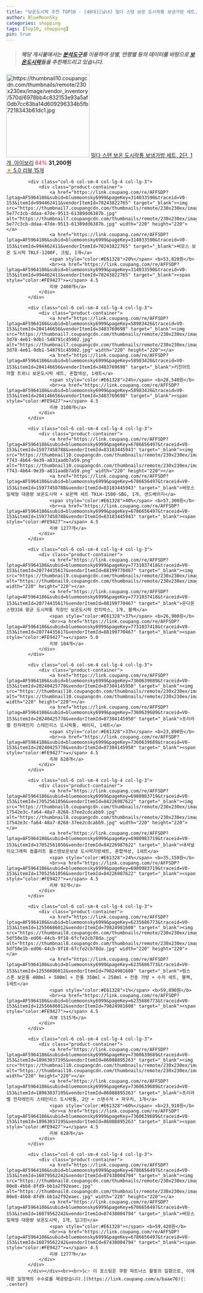 ```yaml
---
title: "보온도시락 추천 TOP10 - [40대][남녀] 밀다 스텐 보온 도시락통 보냉가방 세트, 2단, 1개, 아이보리"
author: BlueMoonSky
categories: shopping
tags: [Top10, shopping]
pin: true
---
```


> ##### 해당 게시물에서는 [**분석도구**](https://itemscout.io/)를 이용하여 **성별**, **연령별** 등의 데이터를 바탕으로 [**보온도시락**](https://link.coupang.com/a/baae76)들을 추천해드리고 있습니다.
<div class="container"><div class="row">
            <div class="col-6 col-sm-4 col-lg-4 col-lg-3">
                <div class="product-container">
                    <a href="https://link.coupang.com/re/AFFSDP?lptag=AF5964186&subid=bluemoonsky6999&pageKey=7791228596&traceid=V0-153&itemId=21079624828&vendorItemId=88141762633" target="_blank"><img src="https://thumbnail10.coupangcdn.com/thumbnails/remote/230x230ex/image/vendor_inventory/570d/6978bb4c832153e93a5af0db7cc63ba14d609296334b5fb7218343b61dc1.jpg" alt="https://thumbnail10.coupangcdn.com/thumbnails/remote/230x230ex/image/vendor_inventory/570d/6978bb4c832153e93a5af0db7cc63ba14d609296334b5fb7218343b61dc1.jpg" width="220" height="220"></a>
                    <a href="https://link.coupang.com/re/AFFSDP?lptag=AF5964186&subid=bluemoonsky6999&pageKey=7791228596&traceid=V0-153&itemId=21079624828&vendorItemId=88141762633" target="_blank">밀다 스텐 보온 도시락통 보냉가방 세트, 2단, 1개, 아이보리</a>
                    <span style="color:#E61328">64%</span> <b>31,200원</b>
                    <br><a href="https://link.coupang.com/re/AFFSDP?lptag=AF5964186&subid=bluemoonsky6999&pageKey=7791228596&traceid=V0-153&itemId=21079624828&vendorItemId=88141762633" target="_blank"><span style="color:#FE9427">★</span> 5.0
                    리뷰 15개</a>
                </div>
            </div>
            
            <div class="col-6 col-sm-4 col-lg-4 col-lg-3">
                <div class="product-container">
                    <a href="https://link.coupang.com/re/AFFSDP?lptag=AF5964186&subid=bluemoonsky6999&pageKey=314033590&traceid=V0-153&itemId=994462411&vendorItemId=70243822765" target="_blank"><img src="https://thumbnail7.coupangcdn.com/thumbnails/remote/230x230ex/image/retail/images/4284393754544689-5e77c3cb-ddaa-47de-9513-61389dd6387b.jpg" alt="https://thumbnail7.coupangcdn.com/thumbnails/remote/230x230ex/image/retail/images/4284393754544689-5e77c3cb-ddaa-47de-9513-61389dd6387b.jpg" width="220" height="220"></a>
                    <a href="https://link.coupang.com/re/AFFSDP?lptag=AF5964186&subid=bluemoonsky6999&pageKey=314033590&traceid=V0-153&itemId=994462411&vendorItemId=70243822765" target="_blank">써모스 보온 도시락 TKLF-1200F, 크림, 1개</a>
                    <span style="color:#E61328">20%</span> <b>53,820원</b>
                    <br><a href="https://link.coupang.com/re/AFFSDP?lptag=AF5964186&subid=bluemoonsky6999&pageKey=314033590&traceid=V0-153&itemId=994462411&vendorItemId=70243822765" target="_blank"><span style="color:#FE9427">★</span> 4.5
                    리뷰 2460개</a>
                </div>
            </div>
            
            <div class="col-6 col-sm-4 col-lg-4 col-lg-3">
                <div class="product-container">
                    <a href="https://link.coupang.com/re/AFFSDP?lptag=AF5964186&subid=bluemoonsky6999&pageKey=58983426&traceid=V0-153&itemId=204146656&vendorItemId=3483769698" target="_blank"><img src="https://thumbnail7.coupangcdn.com/thumbnails/remote/230x230ex/image/retail/images/2018/01/09/10/4/8f09b64d-3d78-4e61-9db1-548791c45902.jpg" alt="https://thumbnail7.coupangcdn.com/thumbnails/remote/230x230ex/image/retail/images/2018/01/09/10/4/8f09b64d-3d78-4e61-9db1-548791c45902.jpg" width="220" height="220"></a>
                    <a href="https://link.coupang.com/re/AFFSDP?lptag=AF5964186&subid=bluemoonsky6999&pageKey=58983426&traceid=V0-153&itemId=204146656&vendorItemId=3483769698" target="_blank">키친아트 라팔 트위니 보온도시락 세트, 혼합색상, 1세트</a>
                    <span style="color:#E61328">24%</span> <b>28,540원</b>
                    <br><a href="https://link.coupang.com/re/AFFSDP?lptag=AF5964186&subid=bluemoonsky6999&pageKey=58983426&traceid=V0-153&itemId=204146656&vendorItemId=3483769698" target="_blank"><span style="color:#FE9427">★</span> 4.5
                    리뷰 3108개</a>
                </div>
            </div>
            
            <div class="col-6 col-sm-4 col-lg-4 col-lg-3">
                <div class="product-container">
                    <a href="https://link.coupang.com/re/AFFSDP?lptag=AF5964186&subid=bluemoonsky6999&pageKey=6786656497&traceid=V0-153&itemId=15977458788&vendorItemId=83183445943" target="_blank"><img src="https://thumbnail10.coupangcdn.com/thumbnails/remote/230x230ex/image/retail/images/2022/09/20/10/5/ad37eb4a-f743-4b64-9e39-a831aadb7a59.png" alt="https://thumbnail10.coupangcdn.com/thumbnails/remote/230x230ex/image/retail/images/2022/09/20/10/5/ad37eb4a-f743-4b64-9e39-a831aadb7a59.png" width="220" height="220"></a>
                    <a href="https://link.coupang.com/re/AFFSDP?lptag=AF5964186&subid=bluemoonsky6999&pageKey=6786656497&traceid=V0-153&itemId=15977458788&vendorItemId=83183445943" target="_blank">써모스 일체형 대용량 보온도시락 + 보온백 세트 TKLH-1500-SBG, 1개, 샌드베이지</a>
                    <span style="color:#E61328">40%</span> <b>57,300원</b>
                    <br><a href="https://link.coupang.com/re/AFFSDP?lptag=AF5964186&subid=bluemoonsky6999&pageKey=6786656497&traceid=V0-153&itemId=15977458788&vendorItemId=83183445943" target="_blank"><span style="color:#FE9427">★</span> 4.5
                    리뷰 1277개</a>
                </div>
            </div>
            
            <div class="col-6 col-sm-4 col-lg-4 col-lg-3">
                <div class="product-container">
                    <a href="https://link.coupang.com/re/AFFSDP?lptag=AF5964186&subid=bluemoonsky6999&pageKey=7731037418&traceid=V0-153&itemId=20774435617&vendorItemId=88199770467" target="_blank"><img src="https://thumbnail9.coupangcdn.com/thumbnails/remote/230x230ex/image/vendor_inventory/c5ef/ad2631fd46b9d828dbb8a752d41c5a87c80eb66ed39e3b4c6e36a6c83930.jpg" alt="https://thumbnail9.coupangcdn.com/thumbnails/remote/230x230ex/image/vendor_inventory/c5ef/ad2631fd46b9d828dbb8a752d41c5a87c80eb66ed39e3b4c6e36a6c83930.jpg" width="220" height="220"></a>
                    <a href="https://link.coupang.com/re/AFFSDP?lptag=AF5964186&subid=bluemoonsky6999&pageKey=7731037418&traceid=V0-153&itemId=20774435617&vendorItemId=88199770467" target="_blank">온다온 스텐316 항균 도시락통 직장인 보온도시락 런치박스, 1개, 블랙</a>
                    <span style="color:#E61328">37%</span> <b>26,900원</b>
                    <br><a href="https://link.coupang.com/re/AFFSDP?lptag=AF5964186&subid=bluemoonsky6999&pageKey=7731037418&traceid=V0-153&itemId=20774435617&vendorItemId=88199770467" target="_blank"><span style="color:#FE9427">★</span> 5.0
                    리뷰 104개</a>
                </div>
            </div>
            
            <div class="col-6 col-sm-4 col-lg-4 col-lg-3">
                <div class="product-container">
                    <a href="https://link.coupang.com/re/AFFSDP?lptag=AF5964186&subid=bluemoonsky6999&pageKey=7360639689&traceid=V0-153&itemId=20240425778&vendorItemId=87304145950" target="_blank"><img src="https://thumbnail10.coupangcdn.com/thumbnails/remote/230x230ex/image/vendor_inventory/b319/497e75a73a78f3291c4b141e3d6c94e7ef11b83f0c766e2cf09db8fbc7d6.jpg" alt="https://thumbnail10.coupangcdn.com/thumbnails/remote/230x230ex/image/vendor_inventory/b319/497e75a73a78f3291c4b141e3d6c94e7ef11b83f0c766e2cf09db8fbc7d6.jpg" width="220" height="220"></a>
                    <a href="https://link.coupang.com/re/AFFSDP?lptag=AF5964186&subid=bluemoonsky6999&pageKey=7360639689&traceid=V0-153&itemId=20240425778&vendorItemId=87304145950" target="_blank">프리라벨 전자레인지 스테인리스 도시락통, 베이지, 1세트</a>
                    <span style="color:#E61328">33%</span> <b>23,890원</b>
                    <br><a href="https://link.coupang.com/re/AFFSDP?lptag=AF5964186&subid=bluemoonsky6999&pageKey=7360639689&traceid=V0-153&itemId=20240425778&vendorItemId=87304145950" target="_blank"><span style="color:#FE9427">★</span> 4.5
                    리뷰 628개</a>
                </div>
            </div>
            
            <div class="col-6 col-sm-4 col-lg-4 col-lg-3">
                <div class="product-container">
                    <a href="https://link.coupang.com/re/AFFSDP?lptag=AF5964186&subid=bluemoonsky6999&pageKey=6980983719&traceid=V0-153&itemId=17052561056&vendorItemId=84226987622" target="_blank"><img src="https://thumbnail8.coupangcdn.com/thumbnails/remote/230x230ex/image/retail/images/1213488262364757-17542e3c-fa64-48a7-8268-37ee2cdcabb9.jpg" alt="https://thumbnail8.coupangcdn.com/thumbnails/remote/230x230ex/image/retail/images/1213488262364757-17542e3c-fa64-48a7-8268-37ee2cdcabb9.jpg" width="220" height="220"></a>
                    <a href="https://link.coupang.com/re/AFFSDP?lptag=AF5964186&subid=bluemoonsky6999&pageKey=6980983719&traceid=V0-153&itemId=17052561056&vendorItemId=84226987622" target="_blank">내셔널지오그래픽 컴플리트 올스텐보온보냉 도시락가방세트, 혼합색상, 1세트</a>
                    <span style="color:#E61328">24%</span> <b>35,150원</b>
                    <br><a href="https://link.coupang.com/re/AFFSDP?lptag=AF5964186&subid=bluemoonsky6999&pageKey=6980983719&traceid=V0-153&itemId=17052561056&vendorItemId=84226987622" target="_blank"><span style="color:#FE9427">★</span> 4.5
                    리뷰 92개</a>
                </div>
            </div>
            
            <div class="col-6 col-sm-4 col-lg-4 col-lg-3">
                <div class="product-container">
                    <a href="https://link.coupang.com/re/AFFSDP?lptag=AF5964186&subid=bluemoonsky6999&pageKey=6235686773&traceid=V0-153&itemId=12556686012&vendorItemId=79824981608" target="_blank"><img src="https://thumbnail8.coupangcdn.com/thumbnails/remote/230x230ex/image/retail/images/273293807403374-5df50e1b-ed06-44cb-9f18-6fcfe2cb78da.jpg" alt="https://thumbnail8.coupangcdn.com/thumbnails/remote/230x230ex/image/retail/images/273293807403374-5df50e1b-ed06-44cb-9f18-6fcfe2cb78da.jpg" width="220" height="220"></a>
                    <a href="https://link.coupang.com/re/AFFSDP?lptag=AF5964186&subid=bluemoonsky6999&pageKey=6235686773&traceid=V0-153&itemId=12556686012&vendorItemId=79824981608" target="_blank">텀스 스톤 보온통 400ml + 500ml + 찬통 350ml + 250ml + 전용 가방 + 수저 세트, 블랙, 1세트</a>
                    <span style="color:#E61328">1%</span> <b>59,890원</b>
                    <br><a href="https://link.coupang.com/re/AFFSDP?lptag=AF5964186&subid=bluemoonsky6999&pageKey=6235686773&traceid=V0-153&itemId=12556686012&vendorItemId=79824981608" target="_blank"><span style="color:#FE9427">★</span> 4.5
                    리뷰 1515개</a>
                </div>
            </div>
            
            <div class="col-6 col-sm-4 col-lg-4 col-lg-3">
                <div class="product-container">
                    <a href="https://link.coupang.com/re/AFFSDP?lptag=AF5964186&subid=bluemoonsky6999&pageKey=7360639689&traceid=V0-153&itemId=18963037195&vendorItemId=86088895263" target="_blank"><img src="https://thumbnail10.coupangcdn.com/thumbnails/remote/230x230ex/image/vendor_inventory/2d33/0d9366043d88da4f03ba5d8b5dda5cfacca757fea4c48bb070b65e646c97.jpg" alt="https://thumbnail10.coupangcdn.com/thumbnails/remote/230x230ex/image/vendor_inventory/2d33/0d9366043d88da4f03ba5d8b5dda5cfacca757fea4c48bb070b65e646c97.jpg" width="220" height="220"></a>
                    <a href="https://link.coupang.com/re/AFFSDP?lptag=AF5964186&subid=bluemoonsky6999&pageKey=7360639689&traceid=V0-153&itemId=18963037195&vendorItemId=86088895263" target="_blank">프리라벨 전자레인지 스테인리스 도시락통, 2단 + 스텐수저 + 파우치, 1개</a>
                    <span style="color:#E61328">60%</span> <b>23,910원</b>
                    <br><a href="https://link.coupang.com/re/AFFSDP?lptag=AF5964186&subid=bluemoonsky6999&pageKey=7360639689&traceid=V0-153&itemId=18963037195&vendorItemId=86088895263" target="_blank"><span style="color:#FE9427">★</span> 4.5
                    리뷰 628개</a>
                </div>
            </div>
            
            <div class="col-6 col-sm-4 col-lg-4 col-lg-3">
                <div class="product-container">
                    <a href="https://link.coupang.com/re/AFFSDP?lptag=AF5964186&subid=bluemoonsky6999&pageKey=6786656497&traceid=V0-153&itemId=16079562242&vendorItemId=87438004794" target="_blank"><img src="https://thumbnail8.coupangcdn.com/thumbnails/remote/230x230ex/image/retail/images/2023/10/13/11/9/99517c81-00e8-4bb8-8fd9-bb1a2f92eaec.jpg" alt="https://thumbnail8.coupangcdn.com/thumbnails/remote/230x230ex/image/retail/images/2023/10/13/11/9/99517c81-00e8-4bb8-8fd9-bb1a2f92eaec.jpg" width="220" height="220"></a>
                    <a href="https://link.coupang.com/re/AFFSDP?lptag=AF5964186&subid=bluemoonsky6999&pageKey=6786656497&traceid=V0-153&itemId=16079562242&vendorItemId=87438004794" target="_blank">써모스 일체형 대용량 보온도시락, 1개, 딥그린</a>
                    <span style="color:#E61328"></span> <b>59,420원</b>
                    <br><a href="https://link.coupang.com/re/AFFSDP?lptag=AF5964186&subid=bluemoonsky6999&pageKey=6786656497&traceid=V0-153&itemId=16079562242&vendorItemId=87438004794" target="_blank"><span style="color:#FE9427">★</span> 4.5
                    리뷰 1277개</a>
                </div>
            </div>
            </div></div><br><br>[👉 이 포스팅은 쿠팡 파트너스 활동의 일환으로, 이에 따른 일정액의 수수료를 제공받습니다.](https://link.coupang.com/a/baae76){: .center}
